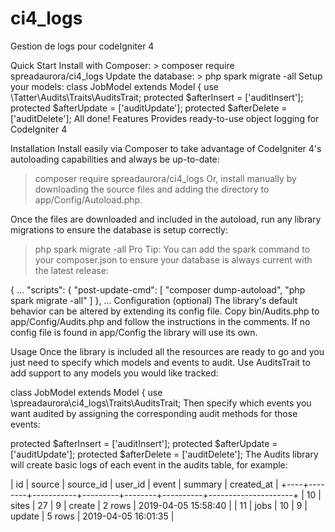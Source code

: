 # ci4_logs
Gestion de logs pour codeIgniter 4


Quick Start
Install with Composer: > composer require spreadaurora/ci4_logs
Update the database: > php spark migrate -all
Setup your models:
class JobModel extends Model
{
  use \Tatter\Audits\Traits\AuditsTrait;
  protected $afterInsert = ['auditInsert'];
  protected $afterUpdate = ['auditUpdate'];
  protected $afterDelete = ['auditDelete'];
All done!
Features
Provides ready-to-use object logging for CodeIgniter 4

Installation
Install easily via Composer to take advantage of CodeIgniter 4's autoloading capabilities and always be up-to-date:

> composer require spreadaurora/ci4_logs
Or, install manually by downloading the source files and adding the directory to app/Config/Autoload.php.

Once the files are downloaded and included in the autoload, run any library migrations to ensure the database is setup correctly:

> php spark migrate -all
Pro Tip: You can add the spark command to your composer.json to ensure your database is always current with the latest release:

{
  ...
    "scripts": {
        "post-update-cmd": [
            "composer dump-autoload",
            "php spark migrate -all"
        ]
    },
  ...
Configuration (optional)
The library's default behavior can be altered by extending its config file. Copy bin/Audits.php to app/Config/Audits.php and follow the instructions in the comments. If no config file is found in app/Config the library will use its own.

Usage
Once the library is included all the resources are ready to go and you just need to specify which models and events to audit. Use AuditsTrait to add support to any models you would like tracked:

class JobModel extends Model
{
  use \spreadaurora\ci4_logs\Traits\AuditsTrait;
Then specify which events you want audited by assigning the corresponding audit methods for those events:

  protected $afterInsert = ['auditInsert'];
  protected $afterUpdate = ['auditUpdate'];
  protected $afterDelete = ['auditDelete'];
The Audits library will create basic logs of each event in the audits table, for example:

| id | source | source_id | user_id | event  | summary  |          created_at |
+----+--------+-----------+---------+--------+----------+---------------------+
| 10 | sites  |        27 |       9 | create | 2 rows   | 2019-04-05 15:58:40 |
| 11 | jobs   |        10 |       9 | update | 5 rows   | 2019-04-05 16:01:35 |
